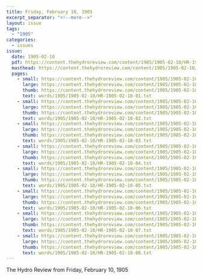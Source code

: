 ```yaml
---
title: Friday, February 10, 1905
excerpt_separator: "<!--more-->"
layout: issue
tags:
  - "1905"
categories:
  - issues
issue:
  date: 1905-02-10
  pdf: https://content.thehydroreview.com/content/1905/1905-02-10/HR-1905-02-10.pdf
  masthead: https://content.thehydroreview.com/content/1905/1905-02-10/masthead/HR-1905-02-10.jpg
  pages:
    - small: https://content.thehydroreview.com/content/1905/1905-02-10/small/HR-1905-02-10-01.jpg
      large: https://content.thehydroreview.com/content/1905/1905-02-10/large/HR-1905-02-10-01.jpg
      thumb: https://content.thehydroreview.com/content/1905/1905-02-10/thumbnails/HR-1905-02-10-01.jpg
      text: words/1905/1905-02-10/HR-1905-02-10-01.txt
    - small: https://content.thehydroreview.com/content/1905/1905-02-10/small/HR-1905-02-10-02.jpg
      large: https://content.thehydroreview.com/content/1905/1905-02-10/large/HR-1905-02-10-02.jpg
      thumb: https://content.thehydroreview.com/content/1905/1905-02-10/thumbnails/HR-1905-02-10-02.jpg
      text: words/1905/1905-02-10/HR-1905-02-10-02.txt
    - small: https://content.thehydroreview.com/content/1905/1905-02-10/small/HR-1905-02-10-03.jpg
      large: https://content.thehydroreview.com/content/1905/1905-02-10/large/HR-1905-02-10-03.jpg
      thumb: https://content.thehydroreview.com/content/1905/1905-02-10/thumbnails/HR-1905-02-10-03.jpg
      text: words/1905/1905-02-10/HR-1905-02-10-03.txt
    - small: https://content.thehydroreview.com/content/1905/1905-02-10/small/HR-1905-02-10-04.jpg
      large: https://content.thehydroreview.com/content/1905/1905-02-10/large/HR-1905-02-10-04.jpg
      thumb: https://content.thehydroreview.com/content/1905/1905-02-10/thumbnails/HR-1905-02-10-04.jpg
      text: words/1905/1905-02-10/HR-1905-02-10-04.txt
    - small: https://content.thehydroreview.com/content/1905/1905-02-10/small/HR-1905-02-10-05.jpg
      large: https://content.thehydroreview.com/content/1905/1905-02-10/large/HR-1905-02-10-05.jpg
      thumb: https://content.thehydroreview.com/content/1905/1905-02-10/thumbnails/HR-1905-02-10-05.jpg
      text: words/1905/1905-02-10/HR-1905-02-10-05.txt
    - small: https://content.thehydroreview.com/content/1905/1905-02-10/small/HR-1905-02-10-06.jpg
      large: https://content.thehydroreview.com/content/1905/1905-02-10/large/HR-1905-02-10-06.jpg
      thumb: https://content.thehydroreview.com/content/1905/1905-02-10/thumbnails/HR-1905-02-10-06.jpg
      text: words/1905/1905-02-10/HR-1905-02-10-06.txt
    - small: https://content.thehydroreview.com/content/1905/1905-02-10/small/HR-1905-02-10-07.jpg
      large: https://content.thehydroreview.com/content/1905/1905-02-10/large/HR-1905-02-10-07.jpg
      thumb: https://content.thehydroreview.com/content/1905/1905-02-10/thumbnails/HR-1905-02-10-07.jpg
      text: words/1905/1905-02-10/HR-1905-02-10-07.txt
    - small: https://content.thehydroreview.com/content/1905/1905-02-10/small/HR-1905-02-10-08.jpg
      large: https://content.thehydroreview.com/content/1905/1905-02-10/large/HR-1905-02-10-08.jpg
      thumb: https://content.thehydroreview.com/content/1905/1905-02-10/thumbnails/HR-1905-02-10-08.jpg
      text: words/1905/1905-02-10/HR-1905-02-10-08.txt
---
```


The Hydro Review from Friday, February 10, 1905

<!--more-->

